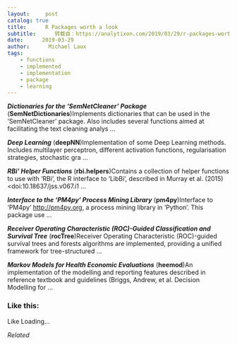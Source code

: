 ```yaml
---
layout:     post
catalog: true
title:      R Packages worth a look
subtitle:      转载自：https://analytixon.com/2019/03/29/r-packages-worth-a-look-1469/
date:      2019-03-29
author:      Michael Laux
tags:
    - functions
    - implemented
    - implementation
    - package
    - learning
---
```


***Dictionaries for the ‘SemNetCleaner’ Package*** (**SemNetDictionaries**)Implements dictionaries that can be used in the ‘SemNetCleaner’ package. Also includes several functions aimed at facilitating the text cleaning analys …

***Deep Learning*** (**deepNN**)Implementation of some Deep Learning methods. Includes multilayer perceptron, different activation functions, regularisation strategies, stochastic gra …

***RBi’ Helper Functions*** (**rbi.helpers**)Contains a collection of helper functions to use with ‘RBi’, the R interface to ‘LibBi’, described in Murray et al. (2015) <doi:10.18637/jss.v067.i1 …

***Interface to the ‘PM4py’ Process Mining Library*** (**pm4py**)Interface to ‘PM4py’ <http://pm4py.org>, a process mining library in ‘Python’. This package use …

***Receiver Operating Characteristic (ROC)-Guided Classification and Survival Tree*** (**rocTree**)Receiver Operating Characteristic (ROC)-guided survival trees and forests algorithms are implemented, providing a unified framework for tree-structured …

***Markov Models for Health Economic Evaluations*** (**heemod**)An implementation of the modelling and reporting features described in reference textbook and guidelines (Briggs, Andrew, et al. Decision Modelling for …





### Like this:

Like Loading...


*Related*

